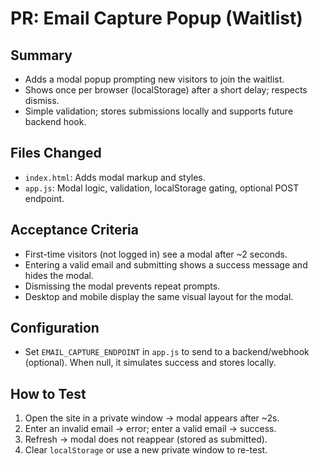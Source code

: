 # PR: Email Capture Popup (Waitlist)

## Summary
- Adds a modal popup prompting new visitors to join the waitlist.
- Shows once per browser (localStorage) after a short delay; respects dismiss.
- Simple validation; stores submissions locally and supports future backend hook.

## Files Changed
- `index.html`: Adds modal markup and styles.
- `app.js`: Modal logic, validation, localStorage gating, optional POST endpoint.

## Acceptance Criteria
- First-time visitors (not logged in) see a modal after ~2 seconds.
- Entering a valid email and submitting shows a success message and hides the modal.
- Dismissing the modal prevents repeat prompts.
- Desktop and mobile display the same visual layout for the modal.

## Configuration
- Set `EMAIL_CAPTURE_ENDPOINT` in `app.js` to send to a backend/webhook (optional). When null, it simulates success and stores locally.

## How to Test
1. Open the site in a private window → modal appears after ~2s.
2. Enter an invalid email → error; enter a valid email → success.
3. Refresh → modal does not reappear (stored as submitted).
4. Clear `localStorage` or use a new private window to re-test.
